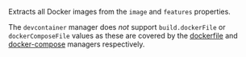 Extracts all Docker images from the `image` and `features` properties.

The `devcontainer` manager does _not_ support `build.dockerFile` or `dockerComposeFile` values as these are covered by the [dockerfile](../dockerfile/readme.md) and [docker-compose](../docker-compose/readme.md) managers respectively.
